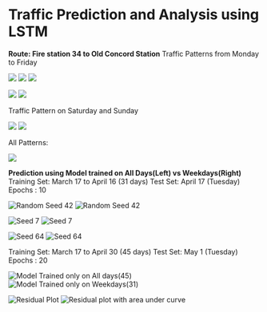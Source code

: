 # Traffic Prediction and Analysis using LSTM
**Route: Fire station  34 to  Old Concord Station**
Traffic Patterns from Monday to Friday

![](https://d2mxuefqeaa7sj.cloudfront.net/s_2A4C8D2C33085547EAB08B272E29146D6CF3300B24C3E967EA5E1CCBC653FCA7_1524431456200_2018-04-09.png)
![](https://d2mxuefqeaa7sj.cloudfront.net/s_2A4C8D2C33085547EAB08B272E29146D6CF3300B24C3E967EA5E1CCBC653FCA7_1524431456220_2018-04-10.png)
![](https://d2mxuefqeaa7sj.cloudfront.net/s_2A4C8D2C33085547EAB08B272E29146D6CF3300B24C3E967EA5E1CCBC653FCA7_1524431456226_2018-04-11.png)

![](https://d2mxuefqeaa7sj.cloudfront.net/s_2A4C8D2C33085547EAB08B272E29146D6CF3300B24C3E967EA5E1CCBC653FCA7_1524431456232_2018-04-12.png)
![](https://d2mxuefqeaa7sj.cloudfront.net/s_2A4C8D2C33085547EAB08B272E29146D6CF3300B24C3E967EA5E1CCBC653FCA7_1524431456254_2018-04-13.png)


Traffic Pattern on Saturday  and Sunday

![](https://d2mxuefqeaa7sj.cloudfront.net/s_2A4C8D2C33085547EAB08B272E29146D6CF3300B24C3E967EA5E1CCBC653FCA7_1524431470944_2018-04-14.png)
![](https://d2mxuefqeaa7sj.cloudfront.net/s_2A4C8D2C33085547EAB08B272E29146D6CF3300B24C3E967EA5E1CCBC653FCA7_1524431470950_2018-04-15.png)


All Patterns:

![](https://d2mxuefqeaa7sj.cloudfront.net/s_2A4C8D2C33085547EAB08B272E29146D6CF3300B24C3E967EA5E1CCBC653FCA7_1525409266720_TrafficPatterns.png)


**Prediction using Model trained on All Days(Left) vs Weekdays(Right)**
Training Set: March 17 to April 16 (31 days)
Test Set: April 17 (Tuesday)
Epochs : 10


![Random Seed 42](https://d2mxuefqeaa7sj.cloudfront.net/s_2A4C8D2C33085547EAB08B272E29146D6CF3300B24C3E967EA5E1CCBC653FCA7_1524431563288_Plot_All_days_Seed42.png)
![Random Seed 42](https://d2mxuefqeaa7sj.cloudfront.net/s_2A4C8D2C33085547EAB08B272E29146D6CF3300B24C3E967EA5E1CCBC653FCA7_1524431563294_Plot_Weekdays_Seed42.png)


 

![Seed 7](https://d2mxuefqeaa7sj.cloudfront.net/s_2A4C8D2C33085547EAB08B272E29146D6CF3300B24C3E967EA5E1CCBC653FCA7_1524431958660_Plot_All_days_Seed7.png)
![Seed 7](https://d2mxuefqeaa7sj.cloudfront.net/s_2A4C8D2C33085547EAB08B272E29146D6CF3300B24C3E967EA5E1CCBC653FCA7_1524431958632_Plot_Weekdays_Seed7.png)

![Seed 64](https://d2mxuefqeaa7sj.cloudfront.net/s_2A4C8D2C33085547EAB08B272E29146D6CF3300B24C3E967EA5E1CCBC653FCA7_1524432002896_Plot_All_days_Seed64.png)
![Seed 64](https://d2mxuefqeaa7sj.cloudfront.net/s_2A4C8D2C33085547EAB08B272E29146D6CF3300B24C3E967EA5E1CCBC653FCA7_1524432002906_Plot_Weekdays_Seed64.png)


Training Set: March 17 to April 30 (45 days)
Test Set: May 1 (Tuesday)
Epochs : 20


![Model Trained only on All days(45)](https://d2mxuefqeaa7sj.cloudfront.net/s_2A4C8D2C33085547EAB08B272E29146D6CF3300B24C3E967EA5E1CCBC653FCA7_1525404160200_Prediction_Alldays.png)
![Model Trained only on Weekdays(31)](https://d2mxuefqeaa7sj.cloudfront.net/s_2A4C8D2C33085547EAB08B272E29146D6CF3300B24C3E967EA5E1CCBC653FCA7_1525404147462_Prediction_Weekdays.png)



![Residual Plot](https://d2mxuefqeaa7sj.cloudfront.net/s_2A4C8D2C33085547EAB08B272E29146D6CF3300B24C3E967EA5E1CCBC653FCA7_1525404202382_ResidualPlots.png)
![Residual plot with area under curve](https://d2mxuefqeaa7sj.cloudfront.net/s_2A4C8D2C33085547EAB08B272E29146D6CF3300B24C3E967EA5E1CCBC653FCA7_1525404202416_ResidualPlots_Area.png)


